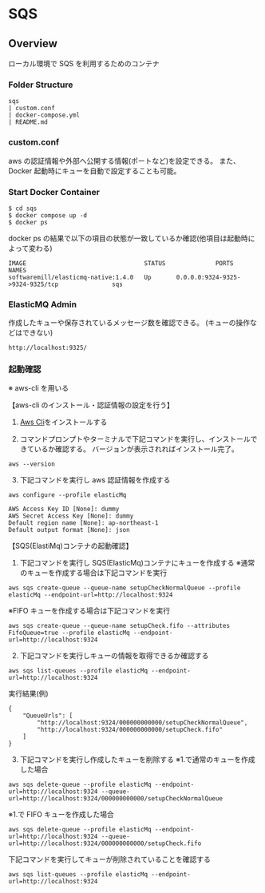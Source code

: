 # SQS

## Overview

ローカル環境で SQS を利用するためのコンテナ

### Folder Structure

```
sqs
| custom.conf
| docker-compose.yml
| README.md
```

### custom.conf

aws の認証情報や外部へ公開する情報(ポートなど)を設定できる。
また、Docker 起動時にキューを自動で設定することも可能。

### Start Docker Container

```
$ cd sqs
$ docker compose up -d
$ docker ps
```

docker ps の結果で以下の項目の状態が一致しているか確認(他項目は起動時によって変わる)

```
IMAGE                                 STATUS              PORTS                              NAMES
softwaremill/elasticmq-native:1.4.0   Up       0.0.0.0:9324-9325->9324-9325/tcp               sqs
```

### ElasticMQ Admin

作成したキューや保存されているメッセージ数を確認できる。
(キューの操作などはできない)

```
http://localhost:9325/
```

### 起動確認

※ aws-cli を用いる

【aws-cli のインストール・認証情報の設定を行う】

1. [Aws Cli](https://awscli.amazonaws.com/AWSCLIV2.msi)をインストールする

2. コマンドプロンプトやターミナルで下記コマンドを実行し、インストールできているか確認する。
   バージョンが表示されればインストール完了。

```
aws --version
```

3. 下記コマンドを実行し aws 認証情報を作成する

```
aws configure --profile elasticMq

AWS Access Key ID [None]: dummy
AWS Secret Access Key [None]: dummy
Default region name [None]: ap-northeast-1
Default output format [None]: json
```

【SQS(ElastiMq)コンテナの起動確認】

1. 下記コマンドを実行し SQS(ElasticMq)コンテナにキューを作成する
   ※通常のキューを作成する場合は下記コマンドを実行

```
aws sqs create-queue --queue-name setupCheckNormalQueue --profile elasticMq --endpoint-url=http://localhost:9324
```

※FIFO キューを作成する場合は下記コマンドを実行

```
aws sqs create-queue --queue-name setupCheck.fifo --attributes FifoQueue=true --profile elasticMq --endpoint-url=http://localhost:9324
```

2. 下記コマンドを実行しキューの情報を取得できるか確認する

```
aws sqs list-queues --profile elasticMq --endpoint-url=http://localhost:9324
```

実行結果(例)

```
{
    "QueueUrls": [
        "http://localhost:9324/000000000000/setupCheckNormalQueue",
        "http://localhost:9324/000000000000/setupCheck.fifo"
    ]
}
```

3. 下記コマンドを実行し作成したキューを削除する
   ※1.で通常のキューを作成した場合

```
aws sqs delete-queue --profile elasticMq --endpoint-url=http://localhost:9324 --queue-url=http://localhost:9324/000000000000/setupCheckNormalQueue
```

※1.で FIFO キューを作成した場合

```
aws sqs delete-queue --profile elasticMq --endpoint-url=http://localhost:9324 --queue-url=http://localhost:9324/000000000000/setupCheck.fifo
```

下記コマンドを実行してキューが削除されていることを確認する

```
aws sqs list-queues --profile elasticMq --endpoint-url=http://localhost:9324
```
